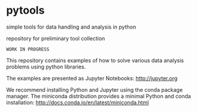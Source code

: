 # pytools 
simple tools for data handling and analysis in python

repository for preliminary tool collection

	WORK IN PROGRESS

This repository contains examples of how to solve various data analysis problems using python libraries. 

The examples are presented as Jupyter Notebooks: http://jupyter.org

We recommend installing Python and Jupyter using the conda package manager. The miniconda distribution provides a minimal Python and conda installation: http://docs.conda.io/en/latest/miniconda.html


